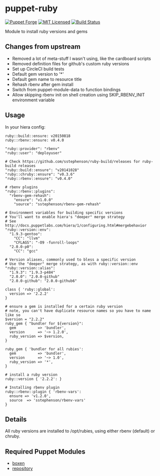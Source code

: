 puppet-ruby
===========

[![Puppet Forge](https://img.shields.io/puppetforge/v/halyard/ruby.svg)](https://forge.puppetlabs.com/halyard/ruby)
[![MIT Licensed](http://img.shields.io/badge/license-MIT-green.svg?style=flat)](https://tldrlegal.com/license/mit-license)
[![Build Status](https://img.shields.io/circleci/project/halyard/puppet-ruby/master.svg)](https://circleci.com/gh/halyard/puppet-ruby)

Module to install ruby versions and gems

## Changes from upstream

* Removed a lot of meta-stuff I wasn't using, like the cardboard scripts
* Removed definition files for github's custom ruby versions
* Set up CircleCI build tests
* Default gem version to '\*'
* Default gem name to resource title
* Rehash rbenv after gem install
* Switch from puppet-module-data to function bindings
* Allow skipping rbenv init on shell creation using SKIP_RBENV_INIT environment variable

## Usage

In your hiera config:

```
ruby::build::ensure: v20150818
ruby::rbenv::ensure: v0.4.0

"ruby::provider": "rbenv"
"ruby::user": "deployuser"

# Check https://github.com/sstephenson/ruby-build/releases for ruby-build releases
"ruby::build::ensure": "v20141028"
"ruby::chruby::ensure": "v0.3.6"
"ruby::rbenv::ensure": "v0.4.0"

# rbenv plugins
"ruby::rbenv::plugins":
  "rbenv-gem-rehash":
    "ensure": "v1.0.0"
    "source": "sstephenson/rbenv-gem-rehash"

# Environment variables for building specific versions
# You'll want to enable hiera's "deeper" merge strategy
# See http://docs.puppetlabs.com/hiera/1/configuring.html#mergebehavior
"ruby::version::env":
  "1.9.3-gentoo":
    "CC": "llvm"
    "CFLAGS": "-O9 -funroll-loops"
  "2.0.0-p0":
    "CC": "gcc"

# Version aliases, commonly used to bless a specific version
# Use the "deeper" merge strategy, as with ruby::version::env
"ruby::version::alias":
  "1.9.3": "1.9.3-p484"
  "2.0.0": "2.0.0-github"
  "2.0.0-github": "2.0.0-github6"
```

```puppet
class { 'ruby::global':
  version => '2.2.2'
}

# ensure a gem is installed for a certain ruby version
# note, you can't have duplicate resource names so you have to name like so
$version = "2.2.2"
ruby_gem { "bundler for ${version}":
  gem          => 'bundler',
  version      => '~> 1.2.0',
  ruby_version => $version,
}

ruby_gem { 'bundler for all rubies':
  gem          => 'bundler',
  version      => '~> 1.0',
  ruby_version => '*',
}

# install a ruby version
ruby::version { '2.2.2': }

# Installing rbenv plugin
ruby::rbenv::plugin { 'rbenv-vars':
  ensure => 'v1.2.0',
  source  => 'sstephenson/rbenv-vars'
}
```

## Details

All ruby versions are installed to /opt/rubies, using either rbenv (default) or chruby.

## Required Puppet Modules

* [boxen](https://github.com/halyard/puppet-boxen)
* [repository](https://github.com/halyard/puppet-repository)

